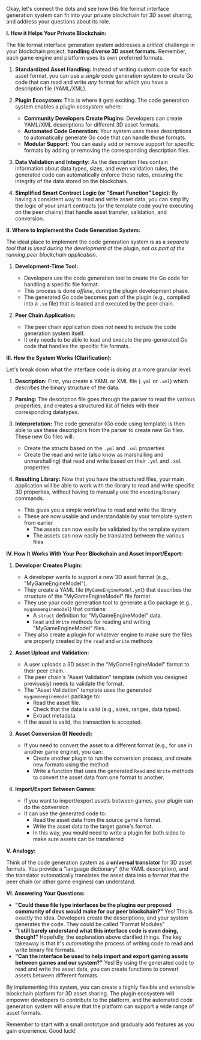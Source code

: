 Okay, let's connect the dots and see how this file format interface generation system can fit into your private blockchain for 3D asset sharing, and address your questions about its role.

**I. How it Helps Your Private Blockchain:**

The file format interface generation system addresses a *critical* challenge in your blockchain project: **handling diverse 3D asset formats.** Remember, each game engine and platform uses its own preferred formats.

1.  **Standardized Asset Handling:** Instead of writing custom code for each asset format, you can use a *single* code generation system to create Go code that can read and write *any* format for which you have a description file (YAML/XML).

2.  **Plugin Ecosystem:** This is where it gets exciting. The code generation system enables a *plugin ecosystem* where:

    *   **Community Developers Create Plugins:** Developers can create YAML/XML descriptions for different 3D asset formats.
    *   **Automated Code Generation:** Your system uses these descriptions to automatically generate Go code that can handle those formats.
    *   **Modular Support:** You can easily add or remove support for specific formats by adding or removing the corresponding description files.

3.  **Data Validation and Integrity:** As the description files contain information about data types, sizes, and even validation rules, the generated code can automatically enforce these rules, ensuring the integrity of the data stored on the blockchain.

4.  **Simplified Smart Contract Logic (or "Smart Function" Logic):** By having a consistent way to read and write asset data, you can simplify the logic of your smart contracts (or the template code you're executing on the peer chains) that handle asset transfer, validation, and conversion.

**II. Where to Implement the Code Generation System:**

The ideal place to implement the code generation system is as a *separate tool* that is *used during the development* of the plugin, *not as part of the running peer blockchain application.*

1.  **Development-Time Tool:**

    *   Developers use the code generation tool to create the Go code for handling a specific file format.
    *   This process is done *offline*, during the plugin development phase.
    *   The generated Go code becomes part of the plugin (e.g., compiled into a `.so` file) that is loaded and executed by the peer chain.

2.  **Peer Chain Application:**

    *   The peer chain application does *not* need to include the code generation system itself.
    *   It only needs to be able to load and execute the pre-generated Go code that handles the specific file formats.

**III. How the System Works (Clarification):**

Let's break down what the interface code is doing at a more granular level:

1.  **Description:** First, you create a YAML or XML file (`.yml` or `.xml`) which *describes* the binary structure of the data.

2.  **Parsing:** The description file goes through the parser to read the various properties, and creates a structured list of fields with their corresponding datatypes.

3.  **Interpretation:** The code generator (Go code using template) is then able to use these descriptors from the parser to create new Go files. These new Go files will:
    *   Create the structs based on the `.yml` and `.xml` properties
    *   Create the read and write (also know as marshalling and unmarshalling) that read and write based on their `.yml` and `.xml` properties

4.  **Resulting Library:** Now that you have the structured files, your main application will be able to work with the library to read and write specific 3D properties, without having to manually use the `encoding/binary` commands.
    *   This gives you a simple workflow to read and write the library
    *   These are now usable and understandable by your template system from earlier
        *   The assets can now easily be validated by the template system
        *   The assets can now easily be translated between the various files

**IV. How It Works With Your Peer Blockchain and Asset Import/Export:**

1.  **Developer Creates Plugin:**

    *   A developer wants to support a new 3D asset format (e.g., "MyGameEngineModel").
    *   They create a YAML file (`MyGameEngineModel.yml`) that describes the structure of the "MyGameEngineModel" file format.
    *   They use your code generation tool to generate a Go package (e.g., `mygameenginemodel`) that contains:
        *   A `struct` definition for "MyGameEngineModel" data.
        *   `Read` and `Write` methods for reading and writing "MyGameEngineModel" files.
    *   They also create a plugin for whatever engine to make sure the files are properly created by the `read` and `write` methods

2.  **Asset Upload and Validation:**

    *   A user uploads a 3D asset in the "MyGameEngineModel" format to their peer chain.
    *   The peer chain's "Asset Validation" template (which you designed previously) needs to validate the format.
    *   The "Asset Validation" template uses the generated `mygameenginemodel` package to:
        *   Read the asset file.
        *   Check that the data is valid (e.g., sizes, ranges, data types).
        *   Extract metadata.
    *   If the asset is valid, the transaction is accepted.

3.  **Asset Conversion (If Needed):**

    *   If you need to convert the asset to a different format (e.g., for use in another game engine), you can:
        *   Create another plugin to run the conversion process, and create new formats using the method
        *   Write a function that uses the generated `Read` and `Write` methods to convert the asset data from one format to another.

4.  **Import/Export Between Games:**

    *   If you want to import/export assets between games, your plugin can do the conversion
    *   It can use the generated code to:
        *   Read the asset data from the source game's format.
        *   Write the asset data to the target game's format.
        *   In this way, you would need to write a plugin for both sides to make sure assets can be transferred

**V. Analogy:**

Think of the code generation system as a **universal translator** for 3D asset formats. You provide a "language dictionary" (the YAML description), and the translator automatically translates the asset data into a format that the peer chain (or other game engines) can understand.

**VI. Answering Your Questions:**

*   **"Could these file type interfaces be the plugins our proposed community of devs would make for our peer blockchain?"** Yes! This is exactly the idea. Developers create the descriptions, and your system generates the code. They could be called "Format Modules"
*   **"I still barely understand what this interface code is even doing, though!"** Hopefully, the explanation above clarified things. The key takeaway is that it's *automating* the process of writing code to read and write binary file formats.
*   **"Can the interface be used to help import and export gaming assets between games and our system?"** Yes! By using the generated code to read and write the asset data, you can create functions to convert assets between different formats.

By implementing this system, you can create a highly flexible and extensible blockchain platform for 3D asset sharing. The plugin ecosystem will empower developers to contribute to the platform, and the automated code generation system will ensure that the platform can support a wide range of asset formats.

Remember to start with a small prototype and gradually add features as you gain experience. Good luck!
